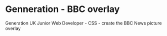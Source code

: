 # Genneration - BBC overlay
 Generation UK Junior Web Developer - CSS - create the BBC News picture overlay
